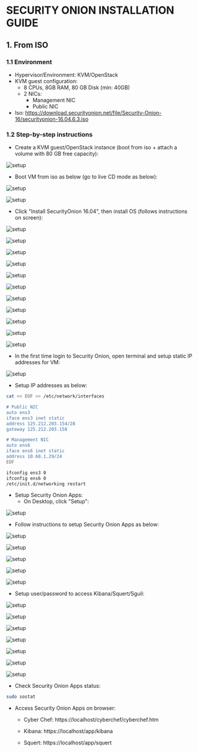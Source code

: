# SECURITY ONION INSTALLATION GUIDE

## 1. From ISO

### 1.1 Environment
- Hypervisor/Environment: KVM/OpenStack
- KVM guest configuration:
  - 8 CPUs, 8GB RAM, 80 GB Disk (min: 40GB)
  - 2 NICs:
    + Management NIC
    + Public NIC
- Iso: https://download.securityonion.net/file/Security-Onion-16/securityonion-16.04.6.3.iso

### 1.2 Step-by-step instructions

- Create a KVM guest/OpenStack instance (boot from iso + attach a volume with 80 GB free capacity):

![setup](images/0.png)

- Boot VM from iso as below (go to live CD mode as below):

![setup](images/1.png)

![setup](images/2.png)

- Click "Install SecurityOnion 16.04", then install OS (follows instructions on screen):

![setup](images/3.png)

![setup](images/4.png)

![setup](images/5.png)

![setup](images/6.png)

![setup](images/7.png)

![setup](images/8.png)

![setup](images/9.png)

![setup](images/10.png)

![setup](images/11.png)

![setup](images/12.png)

![setup](images/13.png)

- In the first time login to Security Onion, open terminal and setup static IP addresses for VM:

![setup](images/13.1.png)

- Setup IP addresses as below:

```sh
cat << EOF >> /etc/network/interfaces

# Public NIC
auto ens3
iface ens3 inet static
address 125.212.203.154/28
gateway 125.212.203.158

# Management NIC
auto ens6
iface ens6 inet static
address 10.60.1.29/24
EOF

ifconfig ens3 0
ifconfig ens6 0
/etc/init.d/networking restart
```

- Setup Security Onion Apps:
  - On Desktop, click "Setup":

![setup](images/14.png)

  - Follow instructions to setup Security Onion Apps as below:

![setup](images/15.png)

![setup](images/16.png)

![setup](images/17.png)

![setup](images/18.png)

![setup](images/19.png)

  - Setup user/password to access Kibana/Squert/Sguil:

![setup](images/20.png)

![setup](images/21.png)

![setup](images/22.png)

![setup](images/23.png)

![setup](images/24.png)

![setup](images/25.png)

![setup](images/26.png)

- Check Security Onion Apps status:

```sh
sudo sostat
```

- Access Security Onion Apps on browser:

  - Cyber Chef: https://localhost/cyberchef/cyberchef.htm

  - Kibana: https://localhost/app/kibana

  - Squert: https://localhost/app/squert